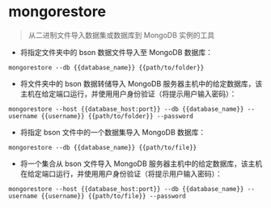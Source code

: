 # mongorestore

> 从二进制文件导入数据集或数据库到 MongoDB 实例的工具

- 将指定文件夹中的 bson 数据文件导入至 MongoDB 数据库：

`mongorestore --db {{database_name}} {{path/to/folder}}`

- 将文件夹中的 bson 数据转储导入 MongoDB 服务器主机中的给定数据库，该主机在给定端口运行，并使用用户身份验证（将提示用户输入密码）：

`mongorestore --host {{database_host:port}} --db {{database_name}} --username {{username}} {{path/to/folder}} --password`

- 将指定 bson 文件中的一个数据集导入 MongoDB 数据库：

`mongorestore --db {{database_name}} {{path/to/file}}`

- 将一个集合从 bson 文件导入 MongoDB 服务器主机中的给定数据库，该主机在给定端口运行，并使用用户身份验证（将提示用户输入密码）：

`mongorestore --host {{database_host:port}} --db {{database_name}} --username {{username}} {{path/to/file}} --password`

[#]: contributors: ([潘潘]，[东先生])